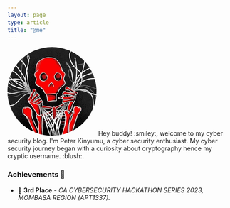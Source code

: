 ```yaml
---
layout: page
type: article
title: "@me" 
---
```

<img src="assets/images/profile.jpg" width="200px" height="200px" style="border-radius: 50%">   
Hey buddy! :smiley:, welcome to my cyber security blog. I'm Peter Kinyumu, a cyber security enthusiast. My cyber security journey began with a curiosity about cryptography hence my cryptic username. :blush:.

<br>

### Achievements :tada:
- **:3rd_place_medal: 3rd Place** - _CA CYBERSECURITY HACKATHON SERIES 2023, MOMBASA REGION (APT1337)._